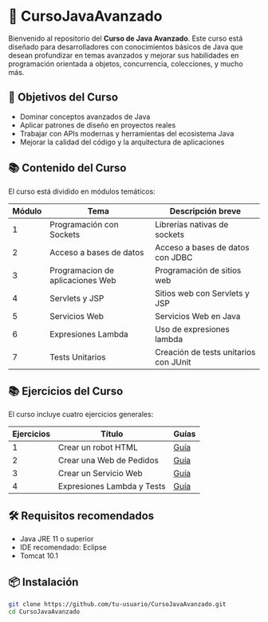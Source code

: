 # 📘 CursoJavaAvanzado

Bienvenido al repositorio del **Curso de Java Avanzado**. Este curso está diseñado para desarrolladores con conocimientos básicos de Java que desean profundizar en temas avanzados y mejorar sus habilidades en programación orientada a objetos, concurrencia, colecciones, y mucho más.


## 🚀 Objetivos del Curso

- Dominar conceptos avanzados de Java
- Aplicar patrones de diseño en proyectos reales
- Trabajar con APIs modernas y herramientas del ecosistema Java
- Mejorar la calidad del código y la arquitectura de aplicaciones


## 📚 Contenido del Curso

El curso está dividido en módulos temáticos:

| Módulo | Tema                              | Descripción breve                        |
|--------|-----------------------------------|------------------------------------------|
| 1      | Programación con Sockets          | Librerías nativas de sockets             |
| 2      | Acceso a bases de datos           | Acceso a bases de datos con JDBC         |
| 3      | Programacion de aplicaciones Web  | Programación de sitios web               |
| 4      | Servlets y JSP                    | Sitios web con Servlets y JSP            |
| 5      | Servicios Web                     | Servicios Web en Java                    |
| 6      | Expresiones Lambda                | Uso de expresiones lambda                |
| 7      | Tests Unitarios                   | Creación de tests unitarios con JUnit    |


## 📚 Ejercicios del Curso

El curso incluye cuatro ejercicios generales:

| Ejercicios | Título                            | Guías 				    |
|------------|-----------------------------------|------------------------------------------|
| 1          | Crear un robot HTML               | [Guía](https://taferk.github.io/CursoJavaAvanzado/site/ejercicio1.html)|
| 2          | Crear una Web de Pedidos          | [Guía](https://taferk.github.io/CursoJavaAvanzado/site/ejercicio2.html)|
| 3          | Crear un Servicio Web             | [Guía](https://taferk.github.io/CursoJavaAvanzado/site/ejercicio3.html)|
| 4          | Expresiones Lambda y Tests        | [Guía](https://taferk.github.io/CursoJavaAvanzado/site/ejercicio4.html)|


## 🛠️ Requisitos recomendados

- Java JRE 11 o superior
- IDE recomendado: Eclipse
- Tomcat 10.1


## 📦 Instalación

```bash
git clone https://github.com/tu-usuario/CursoJavaAvanzado.git
cd CursoJavaAvanzado
